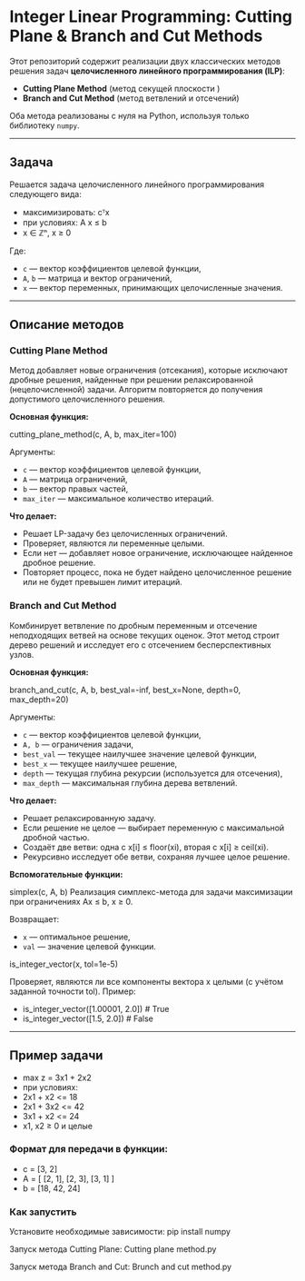 # Integer Linear Programming: Cutting Plane & Branch and Cut Methods

Этот репозиторий содержит реализации двух классических методов решения задач **целочисленного линейного программирования (ILP)**:

- **Cutting Plane Method** (метод секущей плоскости )
- **Branch and Cut Method** (метод ветвлений и отсечений)

Оба метода реализованы с нуля на Python, используя только библиотеку `numpy`.

---

## Задача

Решается задача целочисленного линейного программирования следующего вида:


- максимизировать: cᵀx
- при условиях: A x ≤ b
- x ∈ ℤⁿ, x ≥ 0

Где:
- `c` — вектор коэффициентов целевой функции,
- `A`, `b` — матрица и вектор ограничений,
- `x` — вектор переменных, принимающих целочисленные значения.

---

## Описание методов

### Cutting Plane Method

Метод добавляет новые ограничения (отсекания), которые исключают дробные решения, найденные при решении релаксированной (нецелочисленной) задачи. Алгоритм повторяется до получения допустимого целочисленного решения.

**Основная функция:**


cutting_plane_method(c, A, b, max_iter=100)

Аргументы:
- `c` — вектор коэффициентов целевой функции,
- `A` — матрица ограничений,
- `b` — вектор правых частей,
- `max_iter` — максимальное количество итераций.

**Что делает:**
- Решает LP-задачу без целочисленных ограничений.
- Проверяет, являются ли переменные целыми.
- Если нет — добавляет новое ограничение, исключающее найденное дробное решение.
- Повторяет процесс, пока не будет найдено целочисленное решение или не будет превышен лимит итераций.

### Branch and Cut Method

Комбинирует ветвление по дробным переменным и отсечение неподходящих ветвей на основе текущих оценок. Этот метод строит дерево решений и исследует его с отсечением бесперспективных узлов.

**Основная функция:**


branch_and_cut(c, A, b, best_val=-inf, best_x=None, depth=0, max_depth=20)

Аргументы:
- `c` — вектор коэффициентов целевой функции,
- `A, b` — ограничения задачи,
- `best_val` — текущее наилучшее значение целевой функции,
- `best_x` — текущее наилучшее решение,
- `depth` — текущая глубина рекурсии (используется для отсечения),
- `max_depth` — максимальная глубина дерева ветвлений.

**Что делает:**
- Решает релаксированную задачу.
- Если решение не целое — выбирает переменную с максимальной дробной частью.
- Создаёт две ветви: одна с x[i] ≤ floor(xi), вторая с x[i] ≥ ceil(xi).
- Рекурсивно исследует обе ветви, сохраняя лучшее целое решение.

**Вспомогательные функции:**


simplex(c, A, b)
Реализация симплекс-метода для задачи максимизации при ограничениях Ax ≤ b, x ≥ 0.

Возвращает:
- `x` — оптимальное решение,
- `val` — значение целевой функции.

is_integer_vector(x, tol=1e-5)

Проверяет, являются ли все компоненты вектора x целыми (с учётом заданной точности tol).
Пример:
- is_integer_vector([1.00001, 2.0])  # True
- is_integer_vector([1.5, 2.0])      # False

---

## Пример задачи
- max z = 3x1 + 2x2
- при условиях:
- 2x1 + x2 <= 18
- 2x1 + 3x2 <= 42
- 3x1 + x2 <= 24
- x1, x2 ≥ 0 и целые

### Формат для передачи в функции:
- c = [3, 2]
- A = [ 
    [2, 1],
    [2, 3],
    [3, 1]
]
- b = [18, 42, 24]


### Как запустить
Установите необходимые зависимости:
pip install numpy

Запуск метода Cutting Plane:
Сutting plane method.py

Запуск метода Branch and Cut:
Brunch and cut method.py
